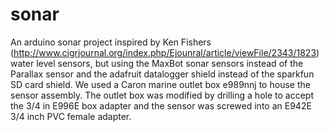 sonar
=====

An arduino sonar project inspired by Ken Fishers (http://www.cigrjournal.org/index.php/Ejounral/article/viewFile/2343/1823) 
water level sensors, but using the MaxBot sonar sensors instead of the Parallax
sensor and the adafruit datalogger shield instead of the sparkfun SD card shield. We used a Caron marine outlet box e989nnj to house
the sensor assembly. The outlet box was modified by drilling a hole to accept the 3/4 in  E996E box adapter and the sensor was 
screwed into an E942E 3/4 inch PVC female adapter. 
